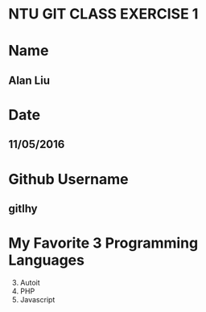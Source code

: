 # NTU GIT CLASS EXERCISE 1

# Name
## Alan Liu



# Date
## 11/05/2016



# Github Username

## gitlhy



# My Favorite 3 Programming Languages

3. Autoit
3. PHP
3. Javascript

